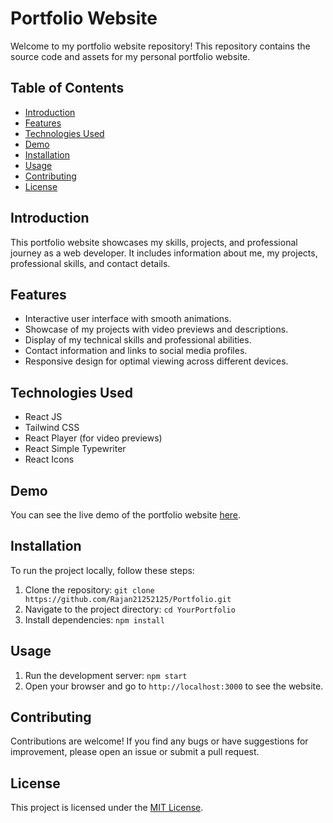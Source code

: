 # Portfolio Website

Welcome to my portfolio website repository! This repository contains the source code and assets for my personal portfolio website.

## Table of Contents

- [Introduction](#introduction)
- [Features](#features)
- [Technologies Used](#technologies-used)
- [Demo](#demo)
- [Installation](#installation)
- [Usage](#usage)
- [Contributing](#contributing)
- [License](#license)

## Introduction

This portfolio website showcases my skills, projects, and professional journey as a web developer. It includes information about me, my projects, professional skills, and contact details.

## Features

- Interactive user interface with smooth animations.
- Showcase of my projects with video previews and descriptions.
- Display of my technical skills and professional abilities.
- Contact information and links to social media profiles.
- Responsive design for optimal viewing across different devices.

## Technologies Used

- React JS
- Tailwind CSS
- React Player (for video previews)
- React Simple Typewriter
- React Icons

## Demo

You can see the live demo of the portfolio website [here](https://portfolio-rajan.netlify.app/).

## Installation

To run the project locally, follow these steps:

1. Clone the repository: `git clone https://github.com/Rajan21252125/Portfolio.git`
2. Navigate to the project directory: `cd YourPortfolio`
3. Install dependencies: `npm install`

## Usage

1. Run the development server: `npm start`
2. Open your browser and go to `http://localhost:3000` to see the website.

## Contributing

Contributions are welcome! If you find any bugs or have suggestions for improvement, please open an issue or submit a pull request.

## License

This project is licensed under the [MIT License](LICENSE).

